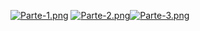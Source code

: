 [![Parte-1.png](https://i.postimg.cc/HsV3cStg/Parte-1.png)](https://postimg.cc/3dQ2zF6S)
[![Parte-2.png](https://i.postimg.cc/PxXQtKq0/Parte-2.png)](https://postimg.cc/Ff6Lpy3x)[![Parte-3.png](https://i.postimg.cc/6pm7GJYn/Parte-3.png)](https://postimg.cc/5X89ZGc2)
